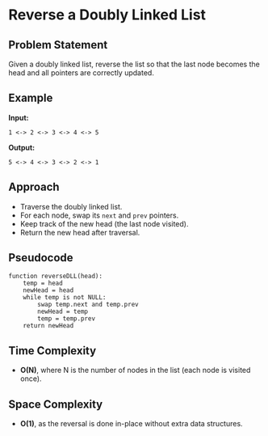 # Reverse a Doubly Linked List

## Problem Statement

Given a doubly linked list, reverse the list so that the last node becomes the head and all pointers are correctly updated.

## Example

**Input:**
```
1 <-> 2 <-> 3 <-> 4 <-> 5
```

**Output:**
```
5 <-> 4 <-> 3 <-> 2 <-> 1
```

## Approach

- Traverse the doubly linked list.
- For each node, swap its `next` and `prev` pointers.
- Keep track of the new head (the last node visited).
- Return the new head after traversal.

## Pseudocode

```
function reverseDLL(head):
    temp = head
    newHead = head
    while temp is not NULL:
        swap temp.next and temp.prev
        newHead = temp
        temp = temp.prev
    return newHead
```

## Time Complexity

- **O(N)**, where N is the number of nodes in the list (each node is visited once).

## Space Complexity

- **O(1)**, as the reversal is done in-place without extra data structures.

